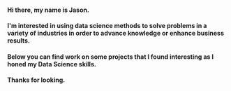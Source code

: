#### Hi there, my name is Jason.

#### I'm interested in using data science methods to solve problems in a variety of industries in order to advance knowledge or enhance business results.
#### Below you can find work on some projects that I found interesting as I honed my Data Science skills. 

#### Thanks for looking. 

